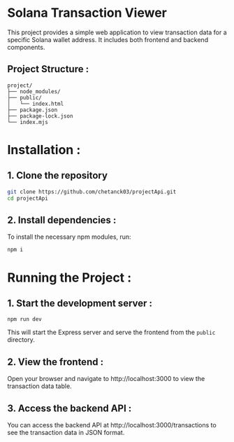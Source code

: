 # Solana Transaction Viewer

This project provides a simple web application to view transaction data for a specific Solana wallet address. It includes both frontend and backend components.

## Project Structure :
```
project/
├── node_modules/
├── public/
│   └── index.html
├── package.json
├── package-lock.json
└── index.mjs
```

# Installation :
## 1. Clone the repository

   ```bash
   git clone https://github.com/chetanck03/projectApi.git
   cd projectApi
   ```

## 2. Install dependencies :
To install the necessary npm modules, run:
```
npm i
```

# Running the Project :

## 1. Start the development server :
```
npm run dev
```
This will start the Express server and serve the frontend from the `public` directory.

## 2. View the frontend :
Open your browser and navigate to http://localhost:3000 to view the transaction data table.

## 3. Access the backend API :
You can access the backend API at http://localhost:3000/transactions to see the transaction data in JSON format.










